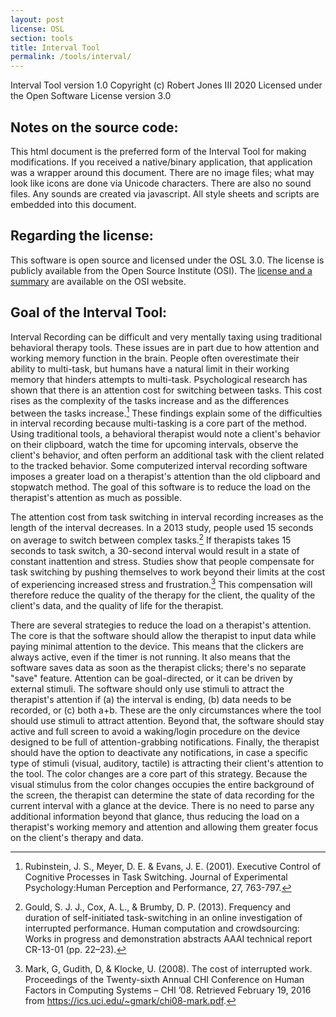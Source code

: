 ```yaml
---
layout: post
license: OSL
section: tools
title: Interval Tool
permalink: /tools/interval/
---
```


Interval Tool
version 1.0
Copyright (c) Robert Jones III 2020
Licensed under the Open Software License version 3.0

## Notes on the source code:

This html document is the preferred form of the Interval Tool for making modifications. If you received a native/binary application, that application was a wrapper around this document. There are no image files; what may look like icons are done via Unicode characters. There are also no sound files. Any sounds are created via javascript. All style sheets and scripts are embedded into this document. 

## Regarding the license:

This software is open source and licensed under the OSL 3.0. The license is publicly available from the Open Source Institute (OSI). The [license and a summary](https://opensource.org/licenses/OSL-3.0) are available on the OSI website.

## Goal of the Interval Tool:

Interval Recording can be difficult and very mentally taxing using traditional behavioral therapy tools. These issues are in part due to how attention and working memory function in the brain. People often overestimate their ability to multi-task, but humans have a natural limit in their working memory that hinders attempts to multi-task. Psychological research has shown that there is an attention cost for switching between tasks. This cost rises as the complexity of the tasks increase and as the differences between the tasks increase.[^1] These findings explain some of the difficulties in interval recording because multi-tasking is a core part of the method. Using traditional tools, a behavioral therapist would note a client's behavior on their clipboard, watch the time for upcoming intervals, observe the client's behavior, and often perform an additional task with the client related to the tracked behavior. Some computerized interval recording software imposes a greater load on a therapist's attention than the old clipboard and stopwatch method. The goal of this software is to reduce the load on the therapist's attention as much as possible.

The attention cost from task switching in interval recording increases as the length of the interval decreases. In a 2013 study, people used 15 seconds on average to switch between complex tasks.[^2] If therapists takes 15 seconds to task switch, a 30-second interval would result in a state of constant inattention and stress. Studies show that people compensate for task switching by pushing themselves to work beyond their limits at the cost of experiencing increased stress and frustration.[^3] This compensation will therefore reduce the quality of the therapy for the client, the quality of the client's data, and the quality of life for the therapist.

There are several strategies to reduce the load on a therapist's attention. The core is that the software should allow the therapist to input data while paying minimal attention to the device. This means that the clickers are always active, even if the timer is not running. It also means that the software saves data as soon as the therapist clicks; there's no separate "save" feature. Attention can be goal-directed, or it can be driven by external stimuli. The software should only use stimuli to attract the therapist's attention if (a) the interval is ending, (b) data needs to be recorded, or (c) both a+b. These are the only circumstances where the tool should use stimuli to attract attention. Beyond that, the software should stay active and full screen to avoid a waking/login procedure on the device designed to be full of attention-grabbing notifications. Finally, the therapist should have the option to deactivate any notifications, in case a specific type of stimuli (visual, auditory, tactile) is attracting their client's attention to the tool. The color changes are a core part of this strategy. Because the visual stimulus from the color changes occupies the entire background of the screen, the therapist can determine the state of data recording for the current interval with a glance at the device. There is no need to parse any additional information beyond that glance, thus reducing the load on a therapist's working memory and attention and allowing them greater focus on the client's therapy and data.
 
[^1]: Rubinstein, J. S., Meyer, D. E. & Evans, J. E. (2001). Executive Control of Cognitive Processes in Task Switching. Journal of Experimental Psychology:Human Perception and Performance, 27, 763-797.
   
[^2]: Gould, S. J. J., Cox, A. L., & Brumby, D. P. (2013). Frequency and duration of self-initiated task-switching in an online investigation of interrupted performance. Human computation and crowdsourcing: Works in progress and demonstration abstracts AAAI technical report CR-13-01 (pp. 22–23).
   
[^3]: Mark, G, Gudith, D, & Klocke, U. (2008). The cost of interrupted work. Proceedings of the Twenty-sixth Annual CHI Conference on Human Factors in Computing Systems – CHI ’08. Retrieved February 19, 2016 from https://ics.uci.edu/~gmark/chi08-mark.pdf.
